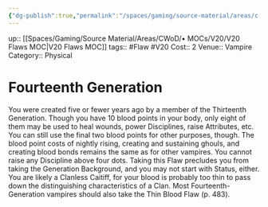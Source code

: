 ```yaml
---
{"dg-publish":true,"permalink":"/spaces/gaming/source-material/areas/c-wo-d/genre/vampire/v20/merits-and-flaws/fourteenth-generation/","dgHomeLink":true,"dgPassFrontmatter":true}
---
```


up:: [[Spaces/Gaming/Source Material/Areas/CWoD/• MOCs/V20/V20 Flaws MOC|V20 Flaws MOC]]
tags:: #Flaw #V20 
Cost:: 2
Venue:: Vampire
Category:: Physical
# Fourteenth Generation
You were created five or fewer years ago by a member
of the Thirteenth Generation. Though you have
10 blood points in your body, only eight of them may
be used to heal wounds, power Disciplines, raise Attributes,
etc. You can still use the final two blood points
for other purposes, though. The blood point costs of
nightly rising, creating and sustaining ghouls, and creating
blood bonds remains the same as for other vampires.
You cannot raise any Discipline above four dots.
Taking this Flaw precludes you from taking the Generation
Background, and you may not start with Status,
either. You are likely a Clanless Caitiff, for your blood
is probably too thin to pass down the distinguishing
characteristics of a Clan. Most Fourteenth-Generation
vampires should also take the Thin Blood Flaw
(p. 483).